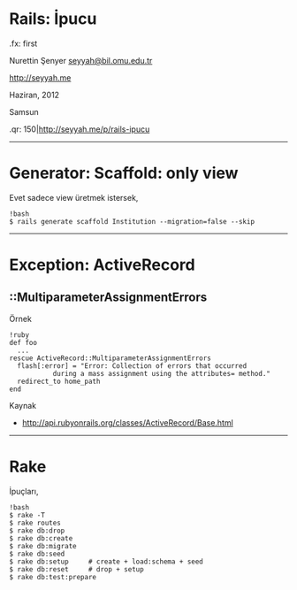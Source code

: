 # Rails: İpucu

.fx: first

Nurettin Şenyer <seyyah@bil.omu.edu.tr>

http://seyyah.me

Haziran, 2012

Samsun

.qr: 150|http://seyyah.me/p/rails-ipucu

---

# Generator: Scaffold: only view

Evet sadece view üretmek istersek,

	!bash
	$ rails generate scaffold Institution --migration=false --skip

---

# Exception: ActiveRecord
## ::MultiparameterAssignmentErrors

Örnek

	!ruby
	def foo
	  ...
	rescue ActiveRecord::MultiparameterAssignmentErrors
	  flash[:error] = "Error: Collection of errors that occurred
	  		   during a mass assignment using the attributes= method."
	  redirect_to home_path
	end

Kaynak

- http://api.rubyonrails.org/classes/ActiveRecord/Base.html

---

# Rake

İpuçları,

	!bash
	$ rake -T
	$ rake routes
	$ rake db:drop
	$ rake db:create
	$ rake db:migrate
	$ rake db:seed
	$ rake db:setup 	# create + load:schema + seed
	$ rake db:reset 	# drop + setup
	$ rake db:test:prepare

